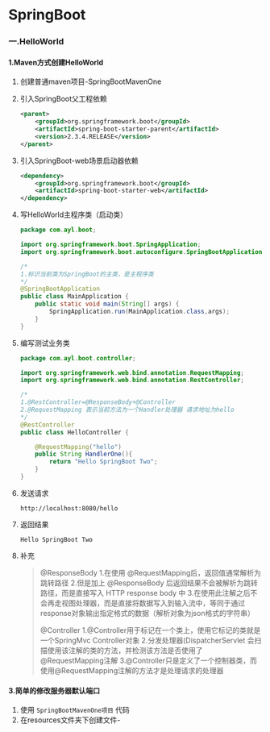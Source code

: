 # SpringBoot

### 一.HelloWorld

#### 1.Maven方式创建HelloWorld

1. 创建普通maven项目-SpringBootMavenOne

2. 引入SpringBoot父工程依赖

   ```xml
   <parent>
       <groupId>org.springframework.boot</groupId>
       <artifactId>spring-boot-starter-parent</artifactId>
       <version>2.3.4.RELEASE</version>
   </parent>
   ```

3. 引入SpringBoot-web场景启动器依赖

   ```xml
   <dependency>
       <groupId>org.springframework.boot</groupId>
       <artifactId>spring-boot-starter-web</artifactId>
   </dependency>
   ```

4. 写HelloWorld主程序类（启动类）

   ```java
   package com.ayl.boot;
   
   import org.springframework.boot.SpringApplication;
   import org.springframework.boot.autoconfigure.SpringBootApplication;
   
   /*
   1.标识当前类为SpringBoot的主类，是主程序类
   */
   @SpringBootApplication
   public class MainApplication {
       public static void main(String[] args) {
           SpringApplication.run(MainApplication.class,args);
       }
   }
   ```

5. 编写测试业务类

   ```java
   package com.ayl.boot.controller;
   
   import org.springframework.web.bind.annotation.RequestMapping;
   import org.springframework.web.bind.annotation.RestController;
   
   /*
   1.@RestController=@ResponseBody+@Controller
   2.@RequestMapping 表示当前方法为一个Handler处理器 请求地址为hello
   */
   @RestController
   public class HelloController {
   
       @RequestMapping("hello")
       public String HandlerOne(){
           return "Hello SpringBoot Two";
       }
   }
   ```

6. 发送请求

   ```http
   http://localhost:8080/hello
   ```

7. 返回结果

   ```text
   Hello SpringBoot Two
   ```

8. 补充

   > @ResponseBody
   > 1.在使用 @RequestMapping后，返回值通常解析为跳转路径
   > 2.但是加上 @ResponseBody 后返回结果不会被解析为跳转路径，而是直接写入 HTTP response body 中
   > 3.在使用此注解之后不会再走视图处理器，而是直接将数据写入到输入流中，等同于通过response对象输出指定格式的数据（解析对象为json格式的字符串）
   >
   >
   > @Controller
   > 1.@Controller用于标记在一个类上，使用它标记的类就是一个SpringMvc Controller对象
   > 2.分发处理器(DispatcherServlet 会扫描使用该注解的类的方法，并检测该方法是否使用了@RequestMapping注解
   > 3.@Controller只是定义了一个控制器类，而使用@RequestMapping注解的方法才是处理请求的处理器

   

#### 3.简单的修改服务器默认端口

1. 使用 `SpringBootMavenOne项目` 代码
2. 在resources文件夹下创建文件-































